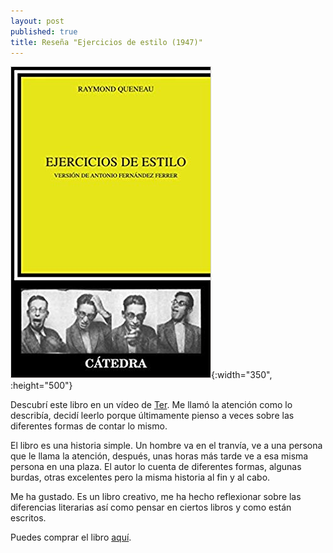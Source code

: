 ```yaml
---
layout: post
published: true
title: Reseña "Ejercicios de estilo (1947)"
---
```

![](/assets/ejerciciosdeestilocrticayestudiosliterarios.jpg){:width="350", :height="500"}

Descubrí este libro en un vídeo de [Ter](https://www.youtube.com/watch?v=Qfcc2edympk). Me llamó la atención como lo describía, decidí leerlo porque últimamente pienso a veces sobre las diferentes formas de contar lo mismo.

El libro es una historia simple. Un hombre va en el tranvía, ve a una persona que le llama la atención, después, unas horas más tarde ve a esa misma persona en una plaza. El autor lo cuenta de diferentes formas, algunas burdas, otras excelentes pero la misma historia al fin y al cabo.

Me ha gustado. Es un libro creativo, me ha hecho reflexionar sobre las diferencias literarias así como pensar en ciertos libros y como están escritos.

Puedes comprar el libro [aquí](https://amazon.es/dp/8437606756).
